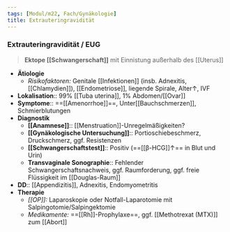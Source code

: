 ```yaml
---
tags: [Modul/m22, Fach/Gynäkologie]
title: Extrauteringravidität
---
```

### Extrauteringravidität / EUG
> **Ektope [[Schwangerschaft]]** mit Einnistung außerhalb des [[Uterus]]
- **Ätiologie**
	- *Risikofaktoren:* Genitale [[Infektionen]] (insb. Adnexitis, [[Chlamydien]]), [[Endometriose]], liegende Spirale, Alter↑, IVF
- **Lokalisation**:: 99% [[Tuba uterina]], 1% Abdomen/[[Ovar]]
- **Symptome**:: ==[[Amenorrhoe]]==, Unter[[Bauchschmerzen]], Schmierblutungen
- **Diagnostik**
	- **[[Anamnese]]**:: [[Menstruation]]-Unregelmäßigkeiten?
	- **[[Gynäkologische Untersuchung]]**:: Portioschiebeschmerz, Druckschmerz, ggf. Resistenzen
	- **[[Schwangerschaftstest]]**:: Positiv (==[[β-HCG]]↑== in Blut und Urin)
	- **Transvaginale Sonographie**:: Fehlender Schwangerschaftsnachweis, ggf. Raumforderung, ggf. freie Flüssigkeit im [[Douglas-Raum]]
- **DD**:: [[Appendizitis]], Adnexitis, Endomyometritis
- **Therapie**
	- *[[OP]]:* Laparoskopie oder Notfall-Laparotomie mit Salpingotomie/Salpingektomie
	- *Medikamente:* ==[[Rh]]-Prophylaxe==, ggf. [[Methotrexat (MTX)]] zum [[Abort]]